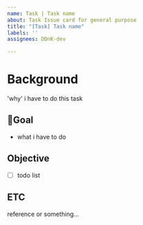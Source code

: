 ```yaml
---
name: Task | Task name
about: Task Issue card for general purpose
title: "[Task] Task name"
labels: ''
assignees: DDnK-dev

---
```


# Background

'why' i have to do this task

## Goal

- what i have to do

## Objective

- [ ] todo list

## ETC

reference or something...

